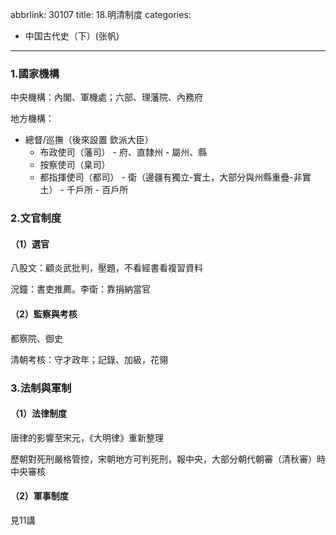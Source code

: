 abbrlink: 30107
title: 18.明清制度
categories:
  - 中国古代史（下）(张帆)
---
### 1.國家機構

中央機構：內閣、軍機處；六部、理藩院、內務府

地方機構：

- 總督/巡撫（後來設置 欽派大臣）
	- 布政使司（藩司） - 府、直隸州 - 屬州、縣
	- 按察使司（臬司）
	- 都指揮使司（都司） - 衛（邊疆有獨立-實土，大部分與州縣重疊-非實土） - 千戶所 - 百戶所

### 2.文官制度

#### （1）選官

八股文：顧炎武批判，壓題，不看經書看複習資料

況鐘：書吏推薦。李衛：靠捐納當官

#### （2）監察與考核

都察院、御史

清朝考核：守才政年；記錄、加級，花翎

### 3.法制與軍制

#### （1）法律制度

唐律的影響至宋元，《大明律》重新整理

歷朝對死刑嚴格管控，宋朝地方可判死刑，報中央，大部分朝代朝審（清秋審）時中央審核

#### （2）軍事制度

見11講